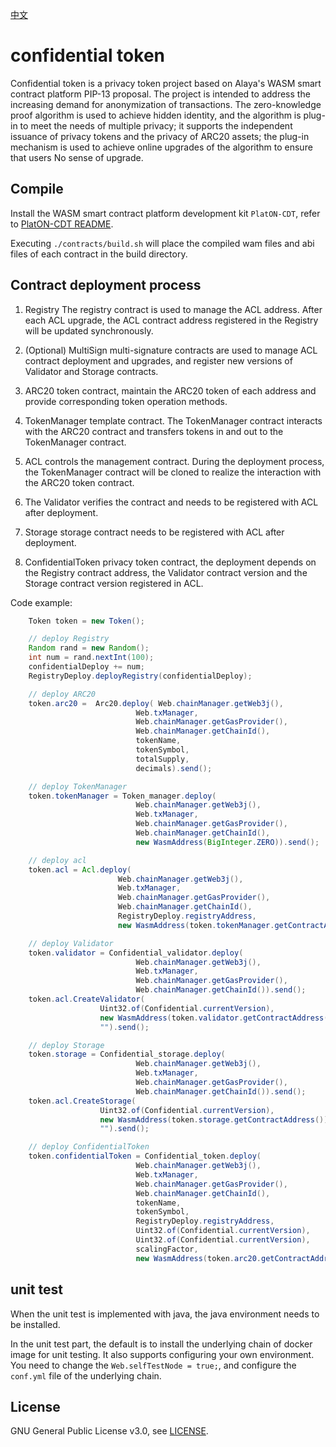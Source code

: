 [中文](./README_cn.md)

# confidential token

Confidential token is a privacy token project based on Alaya's WASM smart contract platform PIP-13 proposal. The project is intended to address the increasing demand for anonymization of transactions. The zero-knowledge proof algorithm is used to achieve hidden identity, and the algorithm is plug-in to meet the needs of multiple privacy; it supports the independent issuance of privacy tokens and the privacy of ARC20 assets; the plug-in mechanism is used to achieve online upgrades of the algorithm to ensure that users No sense of upgrade.

## Compile

Install the WASM smart contract platform development kit `PlatON-CDT`, refer to [PlatON-CDT README](https://github.com/PlatONnetwork/PlatON-CDT/blob/feature/wasm/README_cn.md).

Executing `./contracts/build.sh` will place the compiled wam files and abi files of each contract in the build directory.

## Contract deployment process

1. Registry The registry contract is used to manage the ACL address. After each ACL upgrade, the ACL contract address registered in the Registry will be updated synchronously.

2. (Optional) MultiSign multi-signature contracts are used to manage ACL contract deployment and upgrades, and register new versions of Validator and Storage contracts.

3. ARC20 token contract, maintain the ARC20 token of each address and provide corresponding token operation methods.

4. TokenManager template contract. The TokenManager contract interacts with the ARC20 contract and transfers tokens in and out to the TokenManager contract.

5. ACL controls the management contract. During the deployment process, the TokenManager contract will be cloned to realize the interaction with the ARC20 token contract.

6. The Validator verifies the contract and needs to be registered with ACL after deployment.

7. Storage storage contract needs to be registered with ACL after deployment.

8. ConfidentialToken privacy token contract, the deployment depends on the Registry contract address, the Validator contract version and the Storage contract version registered in ACL.

Code example:
```java
    Token token = new Token();

    // deploy Registry
    Random rand = new Random();
    int num = rand.nextInt(100);
    confidentialDeploy += num;
    RegistryDeploy.deployRegistry(confidentialDeploy);

    // deploy ARC20
    token.arc20 =  Arc20.deploy( Web.chainManager.getWeb3j(),
                            Web.txManager,
                            Web.chainManager.getGasProvider(),
                            Web.chainManager.getChainId(),
                            tokenName,
                            tokenSymbol,
                            totalSupply,
                            decimals).send();

    // deploy TokenManager
    token.tokenManager = Token_manager.deploy(
                            Web.chainManager.getWeb3j(),
                            Web.txManager,
                            Web.chainManager.getGasProvider(),
                            Web.chainManager.getChainId(),
                            new WasmAddress(BigInteger.ZERO)).send();

    // deploy acl
    token.acl = Acl.deploy(
                        Web.chainManager.getWeb3j(),
                        Web.txManager,
                        Web.chainManager.getGasProvider(),
                        Web.chainManager.getChainId(),
                        RegistryDeploy.registryAddress,
                        new WasmAddress(token.tokenManager.getContractAddress())).send();

    // deploy Validator
    token.validator = Confidential_validator.deploy(
                            Web.chainManager.getWeb3j(),
                            Web.txManager,
                            Web.chainManager.getGasProvider(),
                            Web.chainManager.getChainId()).send();
    token.acl.CreateValidator(
                    Uint32.of(Confidential.currentVersion),
                    new WasmAddress(token.validator.getContractAddress()),
                    "").send();

    // deploy Storage
    token.storage = Confidential_storage.deploy(
                            Web.chainManager.getWeb3j(),
                            Web.txManager,
                            Web.chainManager.getGasProvider(),
                            Web.chainManager.getChainId()).send();
    token.acl.CreateStorage(
                    Uint32.of(Confidential.currentVersion),
                    new WasmAddress(token.storage.getContractAddress()),
                    "").send();

    // deploy ConfidentialToken
    token.confidentialToken = Confidential_token.deploy(
                            Web.chainManager.getWeb3j(),
                            Web.txManager,
                            Web.chainManager.getGasProvider(),
                            Web.chainManager.getChainId(),
                            tokenName,
                            tokenSymbol,
                            RegistryDeploy.registryAddress,
                            Uint32.of(Confidential.currentVersion),
                            Uint32.of(Confidential.currentVersion),
                            scalingFactor,
                            new WasmAddress(token.arc20.getContractAddress())).send();
```

## unit test

When the unit test is implemented with java, the java environment needs to be installed.

In the unit test part, the default is to install the underlying chain of docker image for unit testing. It also supports configuring your own environment. You need to change the `Web.selfTestNode = true;`, and configure the `conf.yml` file of the underlying chain.

## License

GNU General Public License v3.0, see [LICENSE](https://github.com/PlatONnetwork/PlatON-CDT/blob/master/LICENSE).
